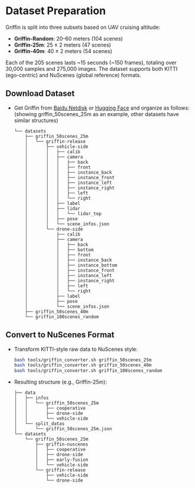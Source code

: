 # Dataset Preparation

Griffin is split into three subsets based on UAV cruising altitude:
- **Griffin-Random**: 20–60 meters (104 scenes)
- **Griffin-25m**: 25 ± 2 meters (47 scenes)
- **Griffin-40m**: 40 ± 2 meters (54 scenes)

Each of the 205 scenes lasts ~15 seconds (~150 frames), totaling over 30,000 samples and 275,000 images. The dataset supports both KITTI (ego-centric) and NuScenes (global reference) formats.

## Download Dataset
- Get Griffin from [Baidu Netdisk](https://pan.baidu.com/s/1NDgsuHB-QPRiROV73NRU5g?pwd=u3cm) or [Hugging Face](https://huggingface.co/datasets/wjh-svm/Griffin) and organize as follows: (showing griffin_50scenes_25m as an example, other datasets have similar structures)
  ```
  └── datasets
      ├── griffin_50scenes_25m
      │   └── griffin-release
      │       ├── vehicle-side
      │       │   ├── calib
      │       │   ├── camera
      │       │   │   ├── back
      │       │   │   ├── front
      │       │   │   ├── instance_back
      │       │   │   ├── instance_front
      │       │   │   ├── instance_left
      │       │   │   ├── instance_right
      │       │   │   ├── left
      │       │   │   └── right
      │       │   ├── label
      │       │   ├── lidar
      │       │   │   └── lidar_top
      │       │   ├── pose
      │       │   └── scene_infos.json
      │       └── drone-side
      │           ├── calib
      │           ├── camera
      │           │   ├── back
      │           │   ├── bottom
      │           │   ├── front
      │           │   ├── instance_back
      │           │   ├── instance_bottom
      │           │   ├── instance_front
      │           │   ├── instance_left
      │           │   ├── instance_right
      │           │   ├── left
      │           │   └── right
      │           ├── label
      │           ├── pose
      │           └── scene_infos.json
      ├── griffin_50scenes_40m
      └── griffin_100scenes_random
  ```

## Convert to NuScenes Format
- Transform KITTI-style raw data to NuScenes style:
  ```bash
  bash tools/griffin_converter.sh griffin_50scenes_25m
  bash tools/griffin_converter.sh griffin_50scenes_40m
  bash tools/griffin_converter.sh griffin_100scenes_random
  ```
- Resulting structure (e.g., Griffin-25m):
  ```
  ├── data
  │   ├── infos
  │   │   └── griffin_50scenes_25m
  │   │       ├── cooperative
  │   │       ├── drone-side
  │   │       └── vehicle-side
  │   └── split_datas
  │       └── griffin_50scenes_25m.json
  └── datasets
      └── griffin_50scenes_25m
          ├── griffin-nuscenes
          │   ├── cooperative
          │   ├── drone-side
          │   ├── early-fusion
          │   └── vehicle-side
          └── griffin-release
              ├── vehicle-side
              └── drone-side
  ```